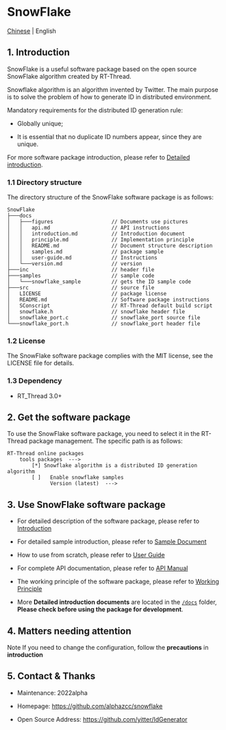 # SnowFlake

[Chinese](README_ZH.md) | English

## 1. Introduction

SnowFlake is a useful software package based on the open source SnowFlake algorithm created by RT-Thread.

Snowflake algorithm is an algorithm invented by Twitter. The main purpose is to solve the problem of how to generate ID in distributed environment.

Mandatory requirements for the distributed ID generation rule:

- Globally unique;

- It is essential that no duplicate ID numbers appear, since they are unique.

For more software package introduction, please refer to [Detailed introduction](docs/introduction.md).

### 1.1 Directory structure

The directory structure of the SnowFlake software package is as follows:

```
SnowFlake
├───docs 
│   ├───figures                   // Documents use pictures
│   │   api.md                    // API instructions
│   │   introduction.md           // Introduction document
│   │   principle.md              // Implementation principle
│   │   README.md                 // Document structure description
│   │   samples.md                // package sample
│   │   user-guide.md             // Instructions
│   └───version.md                // version
├───inc                           // header file
├───samples                       // sample code
│   └───snowflake_sample          // gets the ID sample code
├───src                           // source file
│   LICENSE                       // package license
│   README.md                     // Software package instructions
│   SConscript                    // RT-Thread default build script
│   snowflake.h                   // snowflake header file
│   snowflake_port.c              // snowflake_port source file
└───snowflake_port.h              // snowflake_port header file
```

### 1.2 License

The SnowFlake software package complies with the MIT license, see the LICENSE file for details.

### 1.3 Dependency

- RT_Thread 3.0+

## 2. Get the software package

To use the SnowFlake software package, you need to select it in the RT-Thread package management. The specific path is as follows:

```shell
RT-Thread online packages
	tools packages  --->
		[*] Snowflake algorithm is a distributed ID generation algorithm
		[ ]   Enable snowflake samples 
              Version (latest)  --->
```

## 3. Use SnowFlake software package

- For detailed description of the software package, please refer to [Introduction](docs/introduction.md)

- For detailed sample introduction, please refer to [Sample Document](docs/samples.md) 

- How to use from scratch, please refer to [User Guide](docs/user-guide.md) 

- For complete API documentation, please refer to [API Manual](docs/api.md) 

- The working principle of the software package, please refer to [Working Principle](docs/principle.md)

- More **Detailed introduction documents** are located in the [`/docs`](/docs) folder, **Please check before using the package for development**.

## 4. Matters needing attention

Note If you need to change the configuration, follow the **precautions** in **introduction**

## 5. Contact & Thanks

- Maintenance: 2022alpha

- Homepage: https://github.com/alphazcc/snowflake
  
- Open Source Address: https://github.com/yitter/IdGenerator
